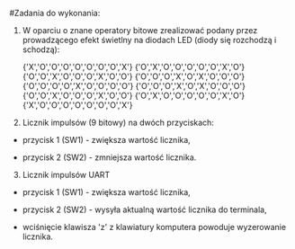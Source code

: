#Zadania do wykonania:

1. W oparciu o znane operatory bitowe zrealizować podany przez prowadzącego efekt świetlny na diodach LED (diody się rozchodzą i schodzą):

    {'X','O','O','O','O','O','O','O','X'}
    {'O','X','O','O','O','O','O','X','O'}
    {'O','O','X','O','O','O','X','O','O'}
    {'O','O','O','X','O','X','O','O','O'}
    {'O','O','O','O','X','O','O','O','O'}
    {'O','O','O','X','O','X','O','O','O'}
    {'O','O','X','O','O','O','X','O','O'}
    {'O','X','O','O','O','O','O','X','O'}
    {'X','O','O','O','O','O','O','O','X'}

2. Licznik impulsów (9 bitowy) na dwóch przyciskach:

- przycisk 1 (SW1) - zwiększa wartość licznika,

- przycisk 2 (SW2) - zmniejsza wartość licznika.

3. Licznik impulsów UART

- przycisk 1 (SW1) - zwiększa wartość licznika,

- przycisk 2 (SW2) - wysyła aktualną wartość licznika do terminala,

- wciśnięcie klawisza 'z' z klawiatury komputera powoduje wyzerowanie licznika.
